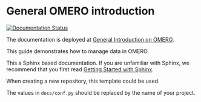# General OMERO introduction

[![Documentation Status](https://readthedocs.org/projects/omero-guide-introduction/badge/?version=latest)](https://omero-guides.readthedocs.io/en/latest/introduction/docs/index.html)

The documentation is deployed at [General Introduction on OMERO](https://omero-guides.readthedocs.io/en/latest/introduction/docs/index.html).

This guide demonstrates how to manage data in OMERO.


This a Sphinx based documentation. 
If you are unfamiliar with Sphinx, we recommend that you first read 
[Getting Started with Sphinx](https://docs.readthedocs.io/en/stable/intro/getting-started-with-sphinx.html).

When creating a new repository, this template could be used.

The values in ``docs/conf.py`` should be replaced by the name of your project.
